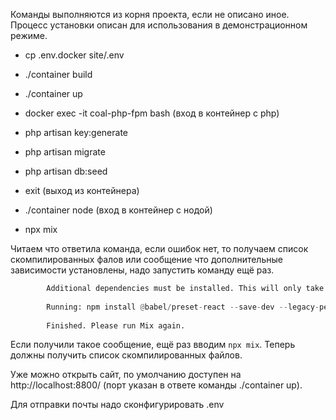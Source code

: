 Команды выполняются из корня проекта, если не описано иное.
Процесс установки описан для использования в демонстрационном режиме.

- cp .env.docker site/.env
- ./container build
- ./container up

- docker exec -it coal-php-fpm bash (вход в контейнер с php)
- php artisan key:generate
- php artisan migrate
- php artisan db:seed
- exit (выход из контейнера)

- ./container node (вход в контейнер с нодой)
- npx mix

Читаем что ответила команда, если ошибок нет, то получаем список скомпилированных фалов или сообщение что дополнительные зависимости установлены, надо запустить команду ещё раз.

```python
        Additional dependencies must be installed. This will only take a moment.
        
        Running: npm install @babel/preset-react --save-dev --legacy-peer-deps
        
        Finished. Please run Mix again.
```

Если получили такое сообщение, ещё раз вводим ```npx mix```.
Теперь должны получить список скомпилированных файлов.

Уже можно открыть сайт, по умолчанию доступен на http://localhost:8800/ (порт указан в ответе команды ./container up).

Для отправки почты надо сконфигурировать .env

